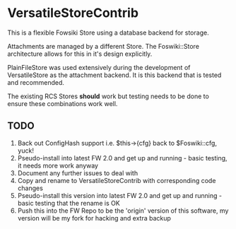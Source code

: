 ﻿# VersatileStoreContrib
This is a flexible Fowsiki Store using a database backend for storage.

Attachments are managed by a different Store. The Foswiki::Store architecture allows for this in it's design explicitly.

PlainFileStore was used extensively during the development of VersatileStore as the attachment backend. It is this backend that is tested and recommended.

The existing RCS Stores **should** work but testing needs to be done to ensure these combinations work well.

## TODO

1. Back out ConfigHash support i.e. $this->{cfg} back to $Foswiki::cfg, yuck!
1. Pseudo-install into latest FW 2.0 and get up and running - basic testing, it needs more work anyway
1. Document any further issues to deal with
2. Copy and rename to VersatileStoreContrib with corresponding code changes
3. Pseudo-install this version into latest FW 2.0 and get up and running - basic testing that the rename is OK
3. Push this into the FW Repo to be the 'origin' version of this software, my version will be my fork for hacking and extra backup




